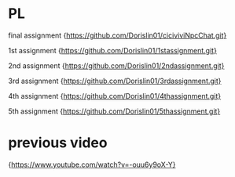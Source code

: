 # PL
final assignment {https://github.com/Dorislin01/ciciviviNpcChat.git}

1st assignment  {https://github.com/Dorislin01/1stassignment.git} 

2nd assignment {https://github.com/Dorislin01/2ndassignment.git}

3rd assignment {https://github.com/Dorislin01/3rdassignment.git}

4th assignment {https://github.com/Dorislin01/4thassignment.git} 

5th assignment {https://github.com/Dorislin01/5thassignment.git} 

# previous video 
{https://www.youtube.com/watch?v=-ouu6y9oX-Y}
